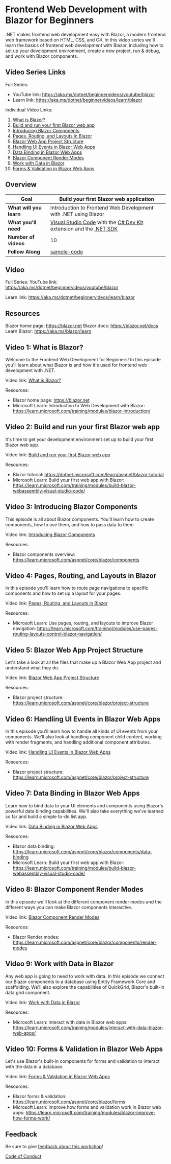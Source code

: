 # Frontend Web Development with Blazor for Beginners

.NET makes frontend web development easy with Blazor, a modern frontend web framework based on HTML, CSS, and C#. In this video series we'll learn the basics of frontend web development with Blazor, including how to set up your development environment, create a new project, run & debug, and work with Blazor components.

## Video Series Links

Full Series:
- YouTube link: https://aka.ms/dotnet/beginnervideos/youtube/blazor 
- Learn link: https://aka.ms/dotnet/beginnervideos/learn/blazor

Individual Video Links:
1. [What is Blazor?](https://youtu.be/sIIfnGqEIds)
1. [Build and run your first Blazor web app](https://youtu.be/llDc88XE--Q)
1. [Introducing Blazor Components](https://youtu.be/sbXzifvMKXE)
1. [Pages, Routing, and Layouts in Blazor](https://youtu.be/TKDo_hEGPJ0)
1. [Blazor Web App Project Structure](https://youtu.be/JcOAtSU-jJ0)
1. [Handling UI Events in Blazor Web Apps](https://youtu.be/U1H72rASN6I)
1. [Data Binding in Blazor Web Apps](https://youtu.be/HfW9J6CXKZc)
1. [Blazor Component Render Modes](https://youtu.be/HZAdXx7-PnM)
1. [Work with Data in Blazor](https://youtu.be/ZN-CcfEY3Z8)
1. [Forms & Validation in Blazor Web Apps](https://youtu.be/s_XFsK9i4Bc)

## Overview

| **Goal**              | Build your first Blazor web application                                    |
| ----------------------------- | --------------------------------------------------------------------- |
| **What will you learn**       | Introduction to Frontend Web Development with .NET using Blazor                                       |
| **What you'll need**          | [Visual Studio Code](code.visualstudio.com) with the [C# Dev Kit](https://marketplace.visualstudio.com/items?itemName=ms-dotnettools.csdevkit) extension and the [.NET SDK](https://dotnet.microsoft.com/download)|, or [Visual Studio](https://visualstudio.microsoft.com/downloads/) with the "ASP.NET and web development" workload installed.
| **Number of videos**          | 10                                                               |
| **Follow Along** | [sample-code](sample-code)                        |
                         

## Video

Full Series:
YouTube link: https://aka.ms/dotnet/beginnervideos/youtube/blazor 

Learn link: https://aka.ms/dotnet/beginnervideos/learn/blazor

## Resources

Blazor home page: https://blazor.net
Blazor docs: https://blazor.net/docs
Learn Blazor: https://aka.ms/blazor/learn

## Video 1: What is Blazor?
Welcome to the Frontend Web Development for Beginners! In this episode you'll learn about what Blazor is and how it's used for frontend web development with .NET.

Video link: [What is Blazor?](https://youtu.be/sIIfnGqEIds)

Resources:
- Blazor home page: https://blazor.net
- Microsoft Learn: Introduction to Web Development with Blazor: https://learn.microsoft.com/training/modules/blazor-introduction/

 
## Video 2: Build and run your first Blazor web app
It's time to get your development environment set up to build your first Blazor web app.

Video link: [Build and run your first Blazor web app](https://youtu.be/llDc88XE--Q)

Resources:
- Blazor tutorial: https://dotnet.microsoft.com/learn/aspnet/blazor-tutorial 
- Microsoft Learn: Build your first web app with Blazor: https://learn.microsoft.com/training/modules/build-blazor-webassembly-visual-studio-code/


## Video 3: Introducing Blazor Components
This episode is all about Blazor components. You'll learn how to create components, how to use them, and how to pass data to them.
 
Video link: [Introducing Blazor Components](https://youtu.be/sbXzifvMKXE)

Resources:
- Blazor components overview: https://learn.microsoft.com/aspnet/core/blazor/components

## Video 4: Pages, Routing, and Layouts in Blazor
In this episode you'll learn how to route page navigations to specific components and how to set up a layout for your pages.
 
Video link: [Pages, Routing, and Layouts in Blazor](https://youtu.be/TKDo_hEGPJ0)

Resources:
- Microsoft Learn: Use pages, routing, and layouts to improve Blazor navigation: https://learn.microsoft.com/training/modules/use-pages-routing-layouts-control-blazor-navigation/
 
 
## Video 5: Blazor Web App Project Structure
Let's take a look at all the files that make up a Blazor Web App project and understand what they do.
 
Video link: [Blazor Web App Project Structure](https://youtu.be/JcOAtSU-jJ0)

Resources:
- Blazor project structure: https://learn.microsoft.com/aspnet/core/blazor/project-structure

## Video 6: Handling UI Events in Blazor Web Apps
In this episode you'll learn how to handle all kinds of UI events from your components. We'll also look at handling component child content, working with render fragments, and handling additional component attributes.

Video link: [Handling UI Events in Blazor Web Apps](https://youtu.be/U1H72rASN6I)
 
Resources:
- Blazor project structure: https://learn.microsoft.com/aspnet/core/blazor/project-structure

## Video 7: Data Binding in Blazor Web Apps
Learn how to bind data to your UI elements and components using Blazor's powerful data binding capabilities. We'll also take everything we've learned so far and build a simple to-do list app.
 
Video link: [Data Binding in Blazor Web Apps](https://youtu.be/HfW9J6CXKZc)

Resources: 
- Blazor data binding: https://learn.microsoft.com/aspnet/core/blazor/components/data-binding
- Microsoft Learn: Build your first web app with Blazor: https://learn.microsoft.com/training/modules/build-blazor-webassembly-visual-studio-code/

## Video 8: Blazor Component Render Modes
In this episode we'll look at the different component render modes and the different ways you can make Blazor components interactive.
 
Video link: [Blazor Component Render Modes](https://youtu.be/HZAdXx7-PnM) 

Resources:
- Blazor Render modes: https://learn.microsoft.com/aspnet/core/blazor/components/render-modes

## Video 9: Work with Data in Blazor
Any web app is going to need to work with data. In this episode we connect our Blazor components to a database using Entity Framework Core and scaffolding. We'll also explore the capabilities of QuickGrid, Blazor's built-in data grid component.
 
Video link: [Work with Data in Blazor](https://youtu.be/ZN-CcfEY3Z8)

Resources:
- Microsoft Learn: Interact with data in Blazor web apps:
https://learn.microsoft.com/training/modules/interact-with-data-blazor-web-apps/

## Video 10: Forms & Validation in Blazor Web Apps
Let's use Blazor's built-in components for forms and validation to interact with the data in a database.

Video link: [Forms & Validation in Blazor Web Apps](https://youtu.be/s_XFsK9i4Bc)

Resources:
- Blazor forms & validation: https://learn.microsoft.com/aspnet/core/blazor/forms
- Microsoft Learn: Improve how forms and validation work in Blazor web apps: https://learn.microsoft.com/training/modules/blazor-improve-how-forms-work/

## Feedback

Be sure to give [feedback about this workshop](https://aka.ms/dotnet/beginnervideos/feedback)!

[Code of Conduct](../CODE_OF_CONDUCT.md)

